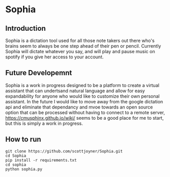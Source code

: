 # Sophia
## Introduction
Sophia is a dictation tool used for all those note takers out there who's brains seem to always be one step ahead of their pen or pencil. Currently Sophia will dictate whatever you say, and will play and pause music on spotify if you give her access to your account. 
## Future Developemnt 
Sophia is a work in progress designed to be a platform to create a virtual assistant that can undertsand natural language and allow for easy expandability for anyone who would like to customize their own personal assistant.
In the future I would like to move away from the google dictation api and eliminate that dependancy and mvoe towards an open source option that can be processed without having to connect to a remote server, https://cmusphinx.github.io/wiki/ seems to be a good place for me to start, but this is simply a work in progress.
## How to run
```
git clone https://github.com/scottjoyner/Sophia.git
cd Sophia
pip install -r requirements.txt
cd sophia
python sophia.py
```
